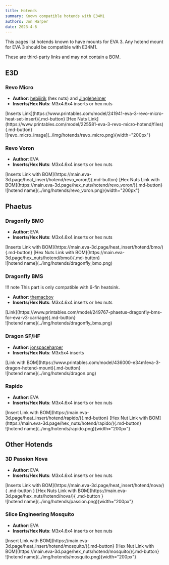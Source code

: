 ```yaml
---
title: Hotends
summary: Known compatible hotends with E34M1
authors: Jon Harper
date: 2023-4-6
---
```


This pages list hotends known to have mounts for EVA 3. Any hotend mount for EVA 3 should be compatible with E34M1.

These are third-party links and may not contain a BOM.
<!-- 
Template:

<div markdown class="jh-grid-container jh-grid-2">
<div markdown class="jh-grid-para">

- **Author**: [Name]()
- **Inserts/Hex Nuts**: Insert type and/or hex nuts

<div markdown class="jh-grid-container jh-grid-1 jh-link-grid">
[Inserts Link](){.md-button}
[Hex Nuts Link](){.md-button}
</div>
</div>
<div markdown class="jh-grid-img">
![hotend name](){width="200px"}
</div>
</div>
 -->

## E3D 

### Revo Micro

<div markdown class="jh-grid-container jh-grid-2">
<div markdown class="jh-grid-para">

- **Author**: [hebijirik](https://www.printables.com/@hebijirik_84624) (hex nuts) and [Jingleheimer](https://www.printables.com/@Jingleheimer_143188)
- **Inserts/Hex Nuts**: M3x4.6x4 inserts or hex nuts

<div markdown class="jh-grid-container jh-grid-1 jh-link-grid">
[Inserts Link](https://www.printables.com/model/241941-eva-3-revo-micro-heat-set-insert){.md-button}
[Hex Nuts Link](https://www.printables.com/model/225581-eva-3-revo-micro-hotend/files){.md-button}
</div>
</div>
<div markdown class="jh-grid-img">
![revo_micro_image](../img/hotends/revo_micro.png){width="200px"}
</div>
</div>

### Revo Voron

<div markdown class="jh-grid-container jh-grid-2">
<div markdown class="jh-grid-para">

- **Author**: EVA
- **Inserts/Hex Nuts**: M3x4.6x4 inserts or hex nuts

<div markdown class="jh-grid-container jh-grid-1 jh-link-grid">
[Inserts Link with BOM](https://main.eva-3d.page/heat_insert/hotend/revo_voron/){.md-button}
[Hex Nuts Link with BOM](https://main.eva-3d.page/hex_nuts/hotend/revo_voron/){.md-button}
</div>
</div>
<div markdown class="jh-grid-img">
![hotend name](../img/hotends/revo_voron.png){width="200px"}
</div>
</div>

## Phaetus

### Dragonfly BMO

<div markdown class="jh-grid-container jh-grid-2">
<div markdown class="jh-grid-para">

- **Author**: EVA
- **Inserts/Hex Nuts**: M3x4.6x4 inserts or hex nuts

<div markdown class="jh-grid-container jh-grid-1 jh-link-grid">
[Inserts Link with BOM](https://main.eva-3d.page/heat_insert/hotend/bmo/){.md-button}
[Hex Nuts Link with BOM](https://main.eva-3d.page/hex_nuts/hotend/bmo/){.md-button}
</div>
</div>
<div markdown class="jh-grid-img">
![hotend name](../img/hotends/dragonfly_bmo.png)
</div>
</div>

### Dragonfly BMS

!!! note
    This part is only compatible with 6-fin heatsink.

<div markdown class="jh-grid-container jh-grid-2">
<div markdown class="jh-grid-para">

- **Author**: [themacboy](https://www.printables.com/@themacboy_276431)
- **Inserts/Hex Nuts**: M3x4.6x4 inserts or hex nuts

<div markdown class="jh-grid-container jh-grid-1 jh-link-grid">
[Link](https://www.printables.com/model/249767-phaetus-dragonfly-bms-for-eva-v3-carriage){.md-button}
</div>
</div>
<div markdown class="jh-grid-img">
![hotend name](../img/hotends/dragonfly_bms.png)
</div>
</div>

### Dragon SF/HF

<div markdown class="jh-grid-container jh-grid-2">
<div markdown class="jh-grid-para">

- **Author**: [jonspaceharper](https://www.printables.com/@jonspaceharper)
- **Inserts/Hex Nuts**: M3x5x4 inserts

<div markdown class="jh-grid-container jh-grid-1 jh-link-grid">
[Link with BOM](https://www.printables.com/model/436000-e34m1eva-3-dragon-hotend-mount){.md-button}
</div>
</div>
<div markdown class="jh-grid-img">
![hotend name](../img/hotends/dragon.png)
</div>
</div>

### Rapido

<div markdown class="jh-grid-container jh-grid-2">
<div markdown class="jh-grid-para">

- **Author**: EVA
- **Inserts/Hex Nuts**: M3x4.6x4 inserts or hex nuts

<div markdown class="jh-grid-container jh-grid-1 jh-link-grid">
[Insert Link with BOM](https://main.eva-3d.page/heat_insert/hotend/rapido/){.md-button}
[Hex Nut Link with BOM](https://main.eva-3d.page/hex_nuts/hotend/rapido/){.md-button}</div>
</div>
<div markdown class="jh-grid-img">
![hotend name](../img/hotends/rapido.png){width="200px"}
</div>
</div>

## Other Hotends

### 3D Passion Nova

<div markdown class="jh-grid-container jh-grid-2">
<div markdown class="jh-grid-para">

- **Author**: EVA
- **Inserts/Hex Nuts**: M3x4.6x4 inserts or hex nuts

<div markdown class="jh-grid-container jh-grid-1 jh-link-grid">
[Inserts Link with BOM](https://main.eva-3d.page/heat_insert/hotend/nova/){ .md-button }
[Hex Nuts Link with BOM](https://main.eva-3d.page/hex_nuts/hotend/nova/){ .md-button }
</div>
</div>
<div markdown class="jh-grid-img">
![hotend name](../img/hotends/passion.png){width="200px"}
</div>
</div>

### Slice Engineering Mosquito

<div markdown class="jh-grid-container jh-grid-2">
<div markdown class="jh-grid-para">

- **Author**: EVA
- **Inserts/Hex Nuts**: M3x4.6x4 inserts or hex nuts

<div markdown class="jh-grid-container jh-grid-1 jh-link-grid">
[Insert Link with BOM](https://main.eva-3d.page/heat_insert/hotend/mosquito/){.md-button}
[Hex Nut Link with BOM](https://main.eva-3d.page/hex_nuts/hotend/mosquito/){.md-button}
</div>
</div>
<div markdown class="jh-grid-img">
![hotend name](../img/hotends/mosquito.png){width="200px"}
</div>
</div>
